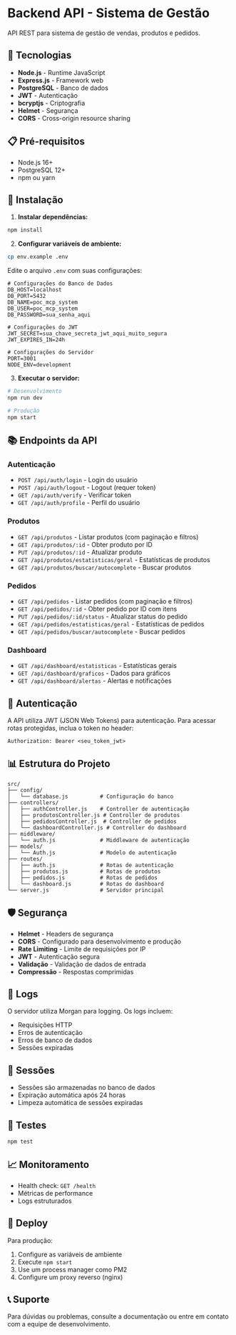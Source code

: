 # Backend API - Sistema de Gestão

API REST para sistema de gestão de vendas, produtos e pedidos.

## 🚀 Tecnologias

- **Node.js** - Runtime JavaScript
- **Express.js** - Framework web
- **PostgreSQL** - Banco de dados
- **JWT** - Autenticação
- **bcryptjs** - Criptografia
- **Helmet** - Segurança
- **CORS** - Cross-origin resource sharing

## 📋 Pré-requisitos

- Node.js 16+
- PostgreSQL 12+
- npm ou yarn

## 🔧 Instalação

1. **Instalar dependências:**
```bash
npm install
```

2. **Configurar variáveis de ambiente:**
```bash
cp env.example .env
```

Edite o arquivo `.env` com suas configurações:
```env
# Configurações do Banco de Dados
DB_HOST=localhost
DB_PORT=5432
DB_NAME=poc_mcp_system
DB_USER=poc_mcp_system
DB_PASSWORD=sua_senha_aqui

# Configurações do JWT
JWT_SECRET=sua_chave_secreta_jwt_aqui_muito_segura
JWT_EXPIRES_IN=24h

# Configurações do Servidor
PORT=3001
NODE_ENV=development
```

3. **Executar o servidor:**
```bash
# Desenvolvimento
npm run dev

# Produção
npm start
```

## 📚 Endpoints da API

### Autenticação

- `POST /api/auth/login` - Login do usuário
- `POST /api/auth/logout` - Logout (requer token)
- `GET /api/auth/verify` - Verificar token
- `GET /api/auth/profile` - Perfil do usuário

### Produtos

- `GET /api/produtos` - Listar produtos (com paginação e filtros)
- `GET /api/produtos/:id` - Obter produto por ID
- `PUT /api/produtos/:id` - Atualizar produto
- `GET /api/produtos/estatisticas/geral` - Estatísticas de produtos
- `GET /api/produtos/buscar/autocomplete` - Buscar produtos

### Pedidos

- `GET /api/pedidos` - Listar pedidos (com paginação e filtros)
- `GET /api/pedidos/:id` - Obter pedido por ID com itens
- `PUT /api/pedidos/:id/status` - Atualizar status do pedido
- `GET /api/pedidos/estatisticas/geral` - Estatísticas de pedidos
- `GET /api/pedidos/buscar/autocomplete` - Buscar pedidos

### Dashboard

- `GET /api/dashboard/estatisticas` - Estatísticas gerais
- `GET /api/dashboard/graficos` - Dados para gráficos
- `GET /api/dashboard/alertas` - Alertas e notificações

## 🔐 Autenticação

A API utiliza JWT (JSON Web Tokens) para autenticação. Para acessar rotas protegidas, inclua o token no header:

```
Authorization: Bearer <seu_token_jwt>
```

## 📊 Estrutura do Projeto

```
src/
├── config/
│   └── database.js          # Configuração do banco
├── controllers/
│   ├── authController.js    # Controller de autenticação
│   ├── produtosController.js # Controller de produtos
│   ├── pedidosController.js  # Controller de pedidos
│   └── dashboardController.js # Controller do dashboard
├── middleware/
│   └── auth.js              # Middleware de autenticação
├── models/
│   └── Auth.js              # Modelo de autenticação
├── routes/
│   ├── auth.js              # Rotas de autenticação
│   ├── produtos.js          # Rotas de produtos
│   ├── pedidos.js           # Rotas de pedidos
│   └── dashboard.js         # Rotas do dashboard
└── server.js                # Servidor principal
```

## 🛡️ Segurança

- **Helmet** - Headers de segurança
- **CORS** - Configurado para desenvolvimento e produção
- **Rate Limiting** - Limite de requisições por IP
- **JWT** - Autenticação segura
- **Validação** - Validação de dados de entrada
- **Compressão** - Respostas comprimidas

## 📝 Logs

O servidor utiliza Morgan para logging. Os logs incluem:
- Requisições HTTP
- Erros de autenticação
- Erros de banco de dados
- Sessões expiradas

## 🔄 Sessões

- Sessões são armazenadas no banco de dados
- Expiração automática após 24 horas
- Limpeza automática de sessões expiradas

## 🧪 Testes

```bash
npm test
```

## 📈 Monitoramento

- Health check: `GET /health`
- Métricas de performance
- Logs estruturados

## 🚀 Deploy

Para produção:

1. Configure as variáveis de ambiente
2. Execute `npm start`
3. Use um process manager como PM2
4. Configure um proxy reverso (nginx)

## 📞 Suporte

Para dúvidas ou problemas, consulte a documentação ou entre em contato com a equipe de desenvolvimento. 